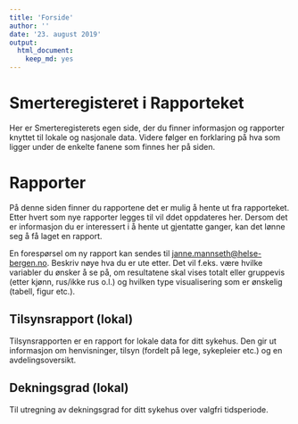 ```yaml
---
title: 'Forside'
author: ''
date: '23. august 2019'
output: 
  html_document: 
    keep_md: yes
---
```


# Smerteregisteret i Rapporteket
Her er Smerteregisterets egen side, der du finner informasjon og rapporter knyttet til lokale og nasjonale data. Videre følger en forklaring på hva som ligger under de enkelte fanene som finnes her på siden.

# Rapporter
På denne siden finner du rapportene det er mulig å hente ut fra rapporteket. Etter hvert som nye rapporter legges til vil ddet oppdateres her. Dersom det er informasjon du er interessert i å hente ut gjentatte ganger, kan det lønne seg å få laget en rapport. 

En forespørsel om ny rapport kan sendes til janne.mannseth@helse-bergen.no. Beskriv nøye hva du er ute etter. Det vil f.eks. være hvilke variabler du ønsker å se på, om resultatene skal vises totalt eller gruppevis (etter kjønn, rus/ikke rus o.l.) og hvilken type visualisering som er ønskelig (tabell, figur etc.).
 
## Tilsynsrapport (lokal)
Tilsynsrapporten er en rapport for lokale data for ditt sykehus. Den gir ut informasjon om henvisninger, tilsyn (fordelt på lege, sykepleier etc.) og en avdelingsoversikt.

## Dekningsgrad (lokal)
Til utregning av dekningsgrad for ditt sykehus over valgfri tidsperiode.
